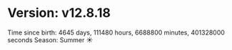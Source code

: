 # Version: v12.8.18
Time since birth: 4645 days, 111480 hours, 6688800 minutes, 401328000 seconds
Season: Summer ☀️
